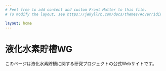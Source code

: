 ```yaml
---
# Feel free to add content and custom Front Matter to this file.
# To modify the layout, see https://jekyllrb.com/docs/themes/#overriding-theme-defaults

layout: home
---
```


# 液化水素貯槽WG

このページは液化水素貯槽に関する研究プロジェクトの公式Webサイトです。